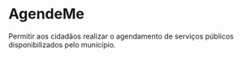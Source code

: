# AgendeMe
Permitir aos cidadãos realizar o agendamento de serviços públicos disponibilizados pelo município.
